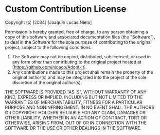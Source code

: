 # Custom Contribution License

Copyright (c) [2024] [Joaquín Lucas Nieto]

Permission is hereby granted, free of charge, to any person obtaining a copy
of this software and associated documentation files (the "Software"), to deal
in the Software for the sole purpose of contributing to the original project,
subject to the following conditions:

1. The Software may not be copied, distributed, sublicensed, or used in any form
   other than contributing to the original project hosted at [https://github.com/njoaco/Adopt-It].
2. Any contributions made to this project shall remain the property of the original
   author(s) and may be integrated into the project at the sole discretion of the
   original author(s).

THE SOFTWARE IS PROVIDED "AS IS", WITHOUT WARRANTY OF ANY KIND, EXPRESS OR IMPLIED,
INCLUDING BUT NOT LIMITED TO THE WARRANTIES OF MERCHANTABILITY, FITNESS FOR A PARTICULAR
PURPOSE AND NONINFRINGEMENT. IN NO EVENT SHALL THE AUTHORS OR COPYRIGHT HOLDERS BE LIABLE
FOR ANY CLAIM, DAMAGES OR OTHER LIABILITY, WHETHER IN AN ACTION OF CONTRACT, TORT OR
OTHERWISE, ARISING FROM, OUT OF OR IN CONNECTION WITH THE SOFTWARE OR THE USE OR OTHER
DEALINGS IN THE SOFTWARE.
